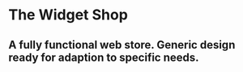 # The Widget Shop

## A fully functional web store. Generic design ready for adaption to specific needs.